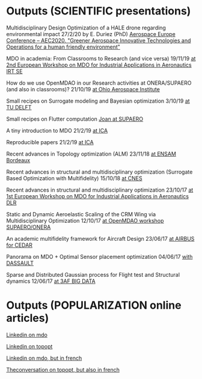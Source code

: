 # Outputs (SCIENTIFIC presentations)


Multidisciplinary Design Optimization of a HALE drone regarding environmental impact 27/2/20 by E. Duriez (PhD) [Aerospace Europe Conference – AEC2020. "Greener Aerospace Innovative Technologies and Operations for a human friendly environment"](https://github.com/mid2SUPAERO/Outputs/blob/master/AEC2020_duriez_compressed.pdf)

MDO in academia: From Classrooms to Research (and vice versa) 19/11/19 [at 2nd European Workshop on MDO for Industrial Applications in Aeronautics IRT SE](https://github.com/mid2SUPAERO/Outputs/blob/master/MDOinACADEMIA-compressed.pdf)

How do we use OpenMDAO in our Research activities at ONERA/SUPAERO (and also in classrooms)? 21/10/19 [at Ohio Aerospace Institute](https://github.com/mid2SUPAERO/Outputs/blob/master/OpenMDAO_Cleveland_LIGHT2-compressed.pdf)

Small recipes on Surrogate modeling and Bayesian optimization 3/10/19 [at TU DELFT](https://github.com/mid2SUPAERO/Outputs/blob/master/Recipes_DELFT-3-10-19-compressed.pdf)

Small recipes on Flutter computation [Joan at SUPAERO](https://github.com/mid2SUPAERO/Outputs/blob/master/Flutter_ISAE_7_2019.pdf)

A tiny introduction to MDO 21/2/19 [at ICA](https://github.com/mid2SUPAERO/Outputs/blob/master/Presentation_JM_MDO-compressed.pdf)

Reproducible papers 21/2/19 [at ICA](https://github.com/mid2SUPAERO/Outputs/blob/master/ReproduciblePapers-compressed.pdf)

Recent advances in Topology optimization (ALM) 23/11/18 [at ENSAM Bordeaux](https://github.com/mid2SUPAERO/Outputs/blob/master/Presentation_JMSC_FA.pdf)

Recent advances in structural and multidisciplinary optimization (Surrogate Based Optimization with Multifidelity) 15/10/18 [at CNES](https://github.com/mid2SUPAERO/Outputs/blob/master/MDO_15-10-18_CNES.pdf)
 
Recent advances in structural and multidisciplinary optimization 23/10/17 [at 1st European Workshop on MDO for Industrial Applications in Aeronautics DLR](https://github.com/mid2SUPAERO/Outputs/blob/master/MDO_23-10-17_DLR.pdf)
 
Static and Dynamic Aeroelastic Scaling of the CRM Wing via Multidisciplinary Optimization 12/10/17 [at OpenMDAO workshop SUPAERO/ONERA](https://github.com/mid2SUPAERO/Outputs/blob/master/MDO_12-10_17_OpenMDAO.pdf)
 
An academic multifidelity
framework for Aircraft Design 23/06/17 [at AIRBUS for CEDAR](https://github.com/mid2SUPAERO/Outputs/blob/master/MDO-06-17_CEDAR.pdf)
 
Panorama on MDO + Optimal Sensor placement optimization 04/06/17 [with DASSAULT](https://github.com/mid2SUPAERO/Outputs/blob/master/MDO_4-06-17_Dassault.pdf)
 
Sparse and Distributed Gaussian process for Flight test and Structural dynamics 12/06/17 [at 3AF BIG DATA](https://github.com/mid2SUPAERO/Outputs/blob/master/MDO_12-06-17_3AFBigData.pdf)


# Outputs (POPULARIZATION online articles)


[Linkedin on mdo](https://www.linkedin.com/pulse/optimization-mdo-connecting-people-joseph-morlier/)

[Linkedin on topopt](https://www.linkedin.com/pulse/possible-build-aircraft-wing-lego-joseph-morlier/)

[Linkedin on mdo, but in french](https://www.linkedin.com/pulse/loptimisation-multidisciplinaire-pour-connecter-les-humains-morlier/)

[Theconversation on topopt, but also in french](http://theconversation.com/construire-une-aile-davion-en-lego-cest-possible-87126)



